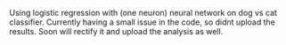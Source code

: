 Using logistic regression with (one neuron) neural network on dog vs cat classifier. Currently having a small issue in the code, so didnt upload the results. Soon will rectify it and upload the analysis as well. 
